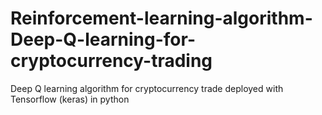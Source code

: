 # Reinforcement-learning-algorithm-Deep-Q-learning-for-cryptocurrency-trading
Deep Q learning algorithm for cryptocurrency trade deployed with Tensorflow (keras) in python
